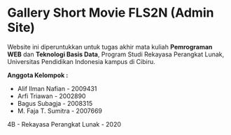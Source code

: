 # Gallery Short Movie FLS2N (Admin Site)
Website ini diperuntukkan untuk tugas akhir mata kuliah **Pemrograman WEB** dan **Teknologi Basis Data**, Program Studi Rekayasa Perangkat Lunak, Universitas Pendidikan Indonesia kampus di Cibiru.

**Anggota Kelompok :**
- Alif Ilman Nafian - 2009431
- Arfi Triawan - 2002890
- Bagus Subagja - 2008315
- M. Faja T. Sumitra - 2007669

4B - Rekayasa Perangkat Lunak - 2020
